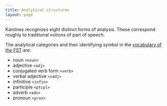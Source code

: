```yaml
---
title: Analytical structures
layout: page
---
```


Kanónes recognizes eight distinct forms of analysis.  These correspond roughly to traditional notions of part of speech.

The analytical categories and their identifying symbol in the [vocabulary of the FST](../FST-symbols) are:


-   noun `<noun>`
-   adjective `<adj>`
-   conjugated verb form `<verb>`
-   verbal adjective `<vadj>`
-   infinitive `<infin>`
-   participle `<ptcpl>`
-   adverb `<adv>`
-   pronoun `<pron>`

